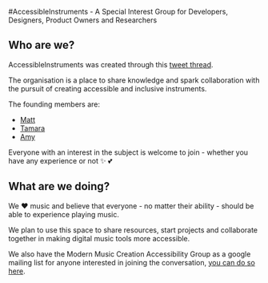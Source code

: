 #AccessibleInstruments - A Special Interest Group for Developers, Designers, Product Owners and Researchers

## Who are we? 

AccessibleInstruments was created through this [tweet thread](
https://twitter.com/mattetti/status/942142489560883200). 

The organisation is a place to share knowledge and spark collaboration with the pursuit of creating accessible and inclusive instruments.

The founding members are: 

* [Matt](https://github.com/mattetti)
* [Tamara](https://github.com/TamaraAtanasoska)
* [Amy](https://github.com/RedRoxProjects)

Everyone with an interest in the subject is welcome to join - whether you have any experience or not :sparkles: :two_hearts:

## What are we doing?

We :heart: music and believe that everyone - no matter their ability - should be able to experience playing music. 

We plan to use this space to share resources, start projects and collaborate together in making digital music tools more accessible.

We also have the Modern Music Creation Accessibility Group as a google mailing list for anyone interested in joining the conversation, [you can do so here](https://groups.google.com/forum/#!forum/mmc-accessibility-group). 
